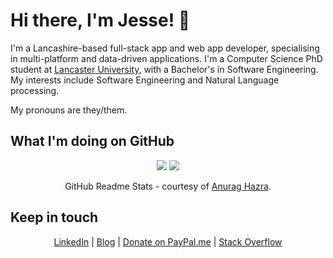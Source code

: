 # Hi there, I'm Jesse! 👋

I'm a Lancashire-based full-stack app and web app developer, specialising in multi-platform and data-driven applications.  I'm a Computer Science PhD student at [Lancaster University](https://github.com/lancaster-university "Lancaster University on GitHub"), with a Bachelor's in Software Engineering.  My interests include Software Engineering and Natural Language processing.

My pronouns are they/them.

## What I'm doing on GitHub

<div align="center">
  <img src="https://github-readme-stats.vercel.app/api?username=JamesPhillipsUK&count_private=true&show_icons=true&theme=vision-friendly-dark&include_all_commits=true&line_height=24" />
  <img src="https://github-readme-stats.vercel.app/api/top-langs/?username=JamesPhillipsUK&layout=compact&langs_count=8&theme=vision-friendly-dark" />
  <p align="center">GitHub Readme Stats - courtesy of <a href="https://github.com/anuraghazra/github-readme-stats" title="anuraghazra/github-readme-stats on GitHub">Anurag Hazra</a>.</p>
</div>

## Keep in touch

<p align="center"><a href="https://www.linkedin.com/in/james-phillips-uk/" title="Find me on LinkedIn">LinkedIn</a> | <a href="https://jamesphillipsuk.com/" title="Visit my blog">Blog</a> | <a href="https://paypal.me/JamesPhillipsUK" title="Donate!">Donate on PayPal.me</a> | <a href="https://stackoverflow.com/users/8753614/jesse-phillips" title="Visit my Stack Overflow Profile">Stack Overflow</a></p>

<!--
**JamesPhillipsUK/JamesPhillipsUK** is a ✨ _special_ ✨ repository because its `README.md` (this file) appears on your GitHub profile.

Here are some ideas to get you started:

- 🔭 I’m currently working on ...
- 🌱 I’m currently learning ...
- 👯 I’m looking to collaborate on ...
- 🤔 I’m looking for help with ...
- 💬 Ask me about ...
- 📫 How to reach me: ...
- 😄 Pronouns: ...
- ⚡ Fun fact: ...
-->
